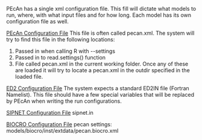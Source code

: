 PEcAn has a single xml configuration file. This fill will dictate what models to run, where, with what input files and for how long. Each model has its own configuration file as well.

[PEcAn Configuration File](PEcAn-Configuration)
This file is often called pecan.xml. The system will try to find this file in the following locations:
1. Passed in when calling R with --settings
2. Passed in to read.settings() function
3. File called pecan.xml in the current working folder.
Once any of these are loaded it will try to locate a pecan.xml in the outdir specified in the loaded file.

[ED2 Configuration File](ED2-Configuration)
The system expects a standard ED2IN file (Fortran Namelist). This file should have a few special variables that will be replaced by PEcAn when writing the run configurations.

[SIPNET Configuration File](SIPNET-Configuration)
sipnet.in

[BIOCRO Configuration File](BIOCRO-Configuration)
pecan settings: models/biocro/inst/extdata/pecan.biocro.xml